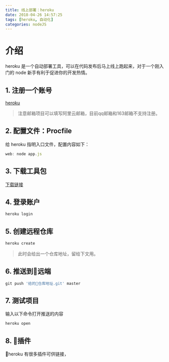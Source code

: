 ```yaml
---
title: 线上部署：heroku
date: 2018-04-26 14:57:25
tags: [heroku, 自动化]
categories: nodeJS
---
```

# 介绍

heroku 是一个自动部署工具，可以在代码发布后马上线上跑起来，对于一个刚入门的 node 新手有利于促进你的开发热情。

## 1. 注册一个账号

[heroku](https://www.heroku.com)
> 注意邮箱项目可以填写阿里云邮箱，目前qq邮箱和163邮箱不支持注册。

## 2. 配置文件：Procfile

给 heroku 指明入口文件，配置内容如下：

```js
web: node app.js
```

## 3. 下载工具包

[下载链接](https://devcenter.heroku.com/articles/getting-started-with-nodejs#set-up)

## 4. 登录账户

```js
heroku login
```

## 5. 创建远程仓库

```js
heroku create
```

> 此时会给出一个仓库地址，留给下文用。

## 6. 推送到远端

```js
git push '给的仓库地址.git' master
```

## 7. 测试项目

输入以下命令打开推送的内容

```js
heroku open
```

## 8. 插件

heroku 有很多插件可供链接，
